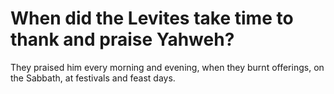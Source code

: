 # When did the Levites take time to thank and praise Yahweh?

They praised him every morning and evening, when they burnt offerings, on the Sabbath, at festivals and feast days.
